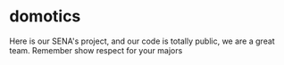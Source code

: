 # domotics
Here is our SENA's project, and our code is totally public, we are a great team. Remember show respect for your majors 
